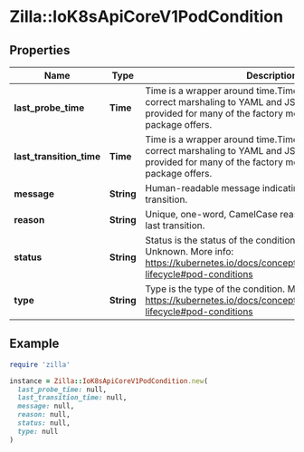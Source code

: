 # Zilla::IoK8sApiCoreV1PodCondition

## Properties

| Name | Type | Description | Notes |
| ---- | ---- | ----------- | ----- |
| **last_probe_time** | **Time** | Time is a wrapper around time.Time which supports correct marshaling to YAML and JSON.  Wrappers are provided for many of the factory methods that the time package offers. | [optional] |
| **last_transition_time** | **Time** | Time is a wrapper around time.Time which supports correct marshaling to YAML and JSON.  Wrappers are provided for many of the factory methods that the time package offers. | [optional] |
| **message** | **String** | Human-readable message indicating details about last transition. | [optional] |
| **reason** | **String** | Unique, one-word, CamelCase reason for the condition&#39;s last transition. | [optional] |
| **status** | **String** | Status is the status of the condition. Can be True, False, Unknown. More info: https://kubernetes.io/docs/concepts/workloads/pods/pod-lifecycle#pod-conditions |  |
| **type** | **String** | Type is the type of the condition. More info: https://kubernetes.io/docs/concepts/workloads/pods/pod-lifecycle#pod-conditions |  |

## Example

```ruby
require 'zilla'

instance = Zilla::IoK8sApiCoreV1PodCondition.new(
  last_probe_time: null,
  last_transition_time: null,
  message: null,
  reason: null,
  status: null,
  type: null
)
```

